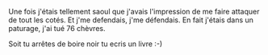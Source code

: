 Une fois j'étais tellement saoul que j'avais l'impression de me faire attaquer de tout les cotés. Et j'me defendais, j'me défendais. En fait j'étais dans un paturage, j'ai tué 76 chèvres.

Soit tu arrêtes de boire noir tu ecris un livre :-) 


